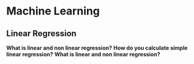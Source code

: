 # Machine Learning

## Linear Regression

**What is linear and non linear regression?**
**How do you calculate simple linear regression?**
**What is linear and non linear regression?**

